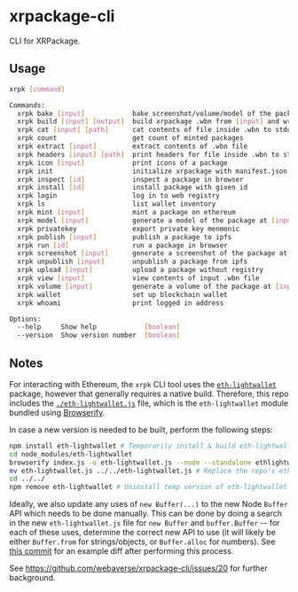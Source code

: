 # xrpackage-cli

CLI for XRPackage.

## Usage

```bash
xrpk [command]

Commands:
  xrpk bake [input]            bake screenshot/volume/model of the package at [input]
  xrpk build [input] [output]  build xrpackage .wbn from [input] and write to [output]
  xrpk cat [input] [path]      cat contents of file inside .wbn to stdout
  xrpk count                   get count of minted packages
  xrpk extract [input]         extract contents of .wbn file
  xrpk headers [input] [path]  print headers for file inside .wbn to stdout
  xrpk icon [input]            print icons of a package
  xrpk init                    initialize xrpackage with manifest.json
  xrpk inspect [id]            inspect a package in browser
  xrpk install [id]            install package with given id
  xrpk login                   log in to web registry
  xrpk ls                      list wallet inventory
  xrpk mint [input]            mint a package on ethereum
  xrpk model [input]           generate a model of the package at [input]
  xrpk privatekey              export private key menmonic
  xrpk publish [input]         publish a package to ipfs
  xrpk run [id]                run a package in browser
  xrpk screenshot [input]      generate a screenshot of the package at [input]
  xrpk unpublish [input]       unpublish a package from ipfs
  xrpk upload [input]          upload a package without registry
  xrpk view [input]            view contents of input .wbn file
  xrpk volume [input]          generate a volume of the package at [input]
  xrpk wallet                  set up blockchain wallet
  xrpk whoami                  print logged in address

Options:
  --help     Show help            [boolean]
  --version  Show version number  [boolean]
```

## Notes

For interacting with Ethereum, the `xrpk` CLI tool uses the [`eth-lightwallet`](https://github.com/ConsenSys/eth-lightwallet/) package, however that generally requires a native build. Therefore, this repo includes the [`./eth-lightwallet.js`](./eth-lightwallet.js) file, which is the `eth-lightwallet` module bundled using [Browserify](http://browserify.org/).

In case a new version is needed to be built, perform the following steps:

```bash
npm install eth-lightwallet # Temporarily install & build eth-lightwallet locally
cd node_modules/eth-lightwallet
browserify index.js -o eth-lightwallet.js --node --standalone ethlightwallet # Bundle the module
mv eth-lightwallet.js ../../eth-lightwallet.js # Replace the repo's eth-lightwallet.js file
cd ../../
npm remove eth-lightwallet # Uninstall temp version of eth-lightwallet
```

Ideally, we also update any uses of `new Buffer(...)` to the new Node `Buffer` API which needs to be done manually. This can be done by doing a search in the new `eth-lightwallet.js` file for `new Buffer` and `buffer.Buffer` -- for each of these uses, determine the correct new API to use (it will likely be either `Buffer.from` for strings/objects, or `Buffer.alloc` for numbers). See [this commit](https://github.com/webaverse/xrpackage-cli/pull/29/commits/a7232ac5813d489ae5244df5b0c67b0a8e802bc8) for an example diff after performing this process.

See https://github.com/webaverse/xrpackage-cli/issues/20 for further background.
